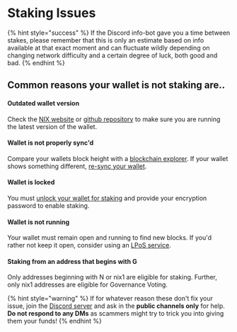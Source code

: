 # Staking Issues

{% hint style="success" %}
If the Discord info-bot gave you a time between stakes, please remember that this is only an estimate based on info available at that exact moment and can fluctuate wildly depending on changing network difficulty and a certain degree of luck, both good and bad.
{% endhint %}

## Common reasons your wallet is not staking are..



#### Outdated wallet version

Check the [NIX website](https://nixplatform.io/wallet) or [github repository](https://github.com/nixplatform/) to make sure you are running the latest version of the wallet.



#### Wallet is not properly sync'd

Compare your wallets block height with a [blockchain explorer](https://chainz.cryptoid.info/nix/). If your wallet shows something different, [re-sync your wallet](syncing-issues.md).

#### 

#### Wallet is locked

You must [unlock your wallet for staking](../wallet-functionality/staking/desktop-wallet-staking.md) and provide your encryption password to enable staking.

#### 

#### Wallet is not running

Your wallet must remain open and running to find new blocks. If you'd rather not keep it open, consider using an [LPoS service](https://nixplatform.io/marketplace).

#### 

#### Staking from an address that begins with G

Only addresses beginning with N or nix1 are eligible for staking. Further, only nix1 addresses are eligible for Governance Voting.



{% hint style="warning" %}
If for whatever reason these don't fix your issue, join the [Discord server](https://discordapp.com/invite/HGuvDTW) and ask in the **public channels only** for help. **Do not respond to any DMs** as scammers might try to trick you into giving them your funds!
{% endhint %}

